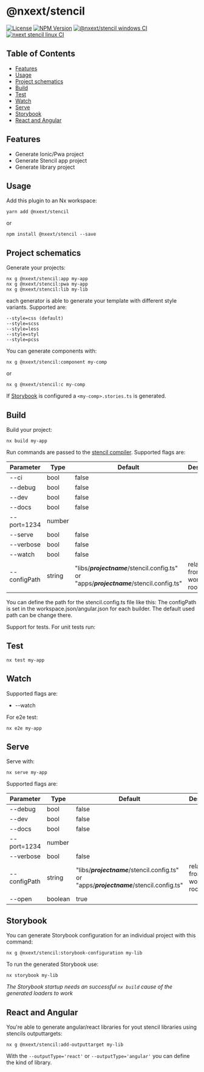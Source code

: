 # @nxext/stencil

[![License](https://img.shields.io/npm/l/@nxext/stencil.svg?style=flat-square)]()
[![NPM Version](https://badge.fury.io/js/%40nxext%2Fstencil.svg)](https://www.npmjs.com/@nxext/stencil)
[![@nxext/stencil windows CI](https://github.com/DominikPieper/nx-extensions/workflows/nxext%20stencil%20windows%20CI/badge.svg)]()
[![nxext stencil linux CI](https://github.com/DominikPieper/nx-extensions/workflows/nxext%20stencil%20linux%20CI/badge.svg)]()

## Table of Contents

- [Features](#features)
- [Usage](#usage)
- [Project schematics](#project-schematics)
- [Build](#build)
- [Test](#test)
- [Watch](#watch)
- [Serve](#serve)
- [Storybook](#storybook)
- [React and Angular](#react-and-angular)

## Features

- Generate Ionic/Pwa project
- Generate Stencil app project
- Generate library project

## Usage

Add this plugin to an Nx workspace:

```
yarn add @nxext/stencil
```

or

```
npm install @nxext/stencil --save
```

## Project schematics

Generate your projects:

```
nx g @nxext/stencil:app my-app
nx g @nxext/stencil:pwa my-app
nx g @nxext/stencil:lib my-lib
```

each generator is able to generate your template with different style variants. Supported are:

```
--style=css (default)
--style=scss
--style=less
--style=styl
--style=pcss
```

You can generate components with:

```
nx g @nxext/stencil:component my-comp
```

or

```
nx g @nxext/stencil:c my-comp
```

If [Storybook](#storybook) is configured a `<my-comp>.stories.ts` is generated.

## Build

Build your project:

```
nx build my-app
```

Run commands are passed to the [stencil compiler](https://stenciljs.com/docs/cli).
Supported flags are:

| Parameter    | Type   | Default                                                                                  | Description                  |
| ------------ | ------ | ---------------------------------------------------------------------------------------- | ---------------------------- |
| --ci         | bool   | false                                                                                    |                              |
| --debug      | bool   | false                                                                                    |                              |
| --dev        | bool   | false                                                                                    |                              |
| --docs       | bool   | false                                                                                    |                              |
| --port=1234  | number |                                                                                          |                              |
| --serve      | bool   | false                                                                                    |                              |
| --verbose    | bool   | false                                                                                    |                              |
| --watch      | bool   | false                                                                                    |                              |
| --configPath | string | "libs/**_projectname_**/stencil.config.ts" or "apps/**_projectname_**/stencil.config.ts" | relative from workspace root |

You can define the path for the stencil.config.ts file like this:
The configPath is set in the workspace.json/angular.json for each builder. The default used path can be change there.

Support for tests. For unit tests run:

## Test

```
nx test my-app
```

## Watch

Supported flags are:

- --watch

For e2e test:

```
nx e2e my-app
```

## Serve

Serve with:

```
nx serve my-app
```

Supported flags are:

| Parameter    | Type    | Default                                                                                  | Description                  |
| ------------ | ------- | ---------------------------------------------------------------------------------------- | ---------------------------- |
| --debug      | bool    | false                                                                                    |                              |
| --dev        | bool    | false                                                                                    |                              |
| --docs       | bool    | false                                                                                    |                              |
| --port=1234  | number  |                                                                                          |                              |
| --verbose    | bool    | false                                                                                    |                              |
| --configPath | string  | "libs/**_projectname_**/stencil.config.ts" or "apps/**_projectname_**/stencil.config.ts" | relative from workspace root |
| --open       | boolean | true                                                                                     |                              |

## Storybook

You can generate Storybook configuration for an individual project with this command:

```
nx g @nxext/stencil:storybook-configuration my-lib
```

To run the generated Storybook use:

```
nx storybook my-lib
```

_The Storybook startup needs an successful `nx build` cause of the generated loaders to work_

## React and Angular
You're able to generate angular/react libraries for yout stencil libraries using stencils outputtargets:

```
nx g @nxext/stencil:add-outputtarget my-lib
```

With the `--outputType='react'` or `--outputType='angular'` you can define the kind of library.
